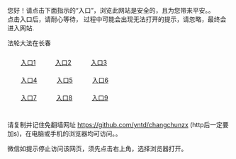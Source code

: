 您好！请点击下面指示的“入口”，浏览此网站是安全的，且为您带来平安。。 <br/>
点击入口后，请耐心等待， 过程中可能会出现无法打开的提示，请忽略，最终会进入网站. </br>

法轮大法在长春<br/>
<div style="padding:10px"><a style="margin:20px" target="_blank" href="https://d3lcsbz0wdpuwt.cloudfront.net/2Qpsp?ylubo" id="ccLink1" rel="nofollow">入口1</a> <a target="_blank" style="margin:20px" href="https://d1v7txez4wdprx.cloudfront.net/2Qpsp?koyinlv" id="ccLink2" rel="nofollow">入口2</a> <a style="margin:20px" target="_blank" href="https://d3og3frv0bz08u.cloudfront.net/2Qpsp?xfcxt" id="ccLink3" rel="nofollow">入口3</a></div>

<div style="padding:10px" ><a style="margin:20px" target="_blank" href="https://d3lcsbz0wdpuwt.cloudfront.net/2Qpsp?ylubo" id="ccLink4" rel="nofollow">入口4</a> <a style="margin:20px" href="https://d1v7txez4wdprx.cloudfront.net/2Qpsp?koyinlv" target="_blank" id="ccLink5" rel="nofollow">入口5</a> <a style="margin:20px" href="https://d3og3frv0bz08u.cloudfront.net/2Qpsp?xfcxt" target="_blank" id="ccLink6" rel="nofollow">入口6</a></div>

<div style="padding:10px"><a style="margin:20px" target="_blank" href="https://d3lcsbz0wdpuwt.cloudfront.net/2Qpsp?ylubo" id="ccLink7" rel="nofollow">入口7</a> <a style="margin:20px" href="https://d1v7txez4wdprx.cloudfront.net/2Qpsp?koyinlv" target="_blank" id="ccLink8" rel="nofollow">入口8</a> <a style="margin:20px" target="_blank" href="https://d3og3frv0bz08u.cloudfront.net/2Qpsp?xfcxt" id="ccLink9" rel="nofollow">入口9</a></div>

<br/>



请复制并记住免翻墙网址 https://github.com/yntd/changchunzx (http后一定要加s)，在电脑或手机的浏览器均可访问。。<br/>

微信如提示停止访问该网页，须先点击右上角，选择浏览器打开。

